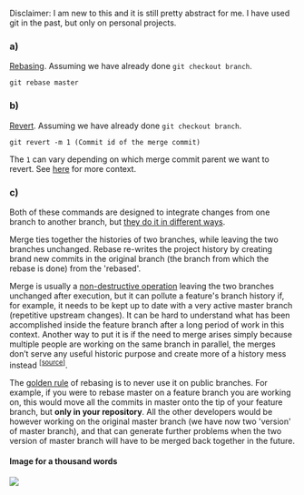 Disclaimer: I am new to this and it is still pretty abstract for me. I have used git in the past, but only on personal projects.

### a)
[Rebasing](https://git-scm.com/book/en/v2/Git-Branching-Rebasing). Assuming we have already done `git checkout branch`.  

```
git rebase master
```

### b)  
[Revert](https://www.atlassian.com/git/tutorials/undoing-changes/git-revert). Assuming we have already done `git checkout branch`.  
 
``` 
git revert -m 1 (Commit id of the merge commit)
```
The `1` can vary depending on which merge commit parent we want to revert. See [here](http://stackoverflow.com/questions/7099833/how-to-revert-a-merge-commit-thats-already-pushed-to-remote-branch/7100005#7100005) for more context.

### c)
Both of these commands are designed to integrate changes from one branch to another branch, but [they do it in different ways](https://www.atlassian.com/git/tutorials/merging-vs-rebasing).

Merge ties together the histories of two branches, while leaving the two branches unchanged. Rebase re-writes the project history by creating brand new commits in the original branch (the branch from which the rebase is done) from the 'rebased'. 

Merge is usually a [non-destructive operation](https://www.atlassian.com/git/tutorials/merging-vs-rebasing/conceptual-overview)</sup> leaving the two branches unchanged after execution, but it can pollute a feature's branch history if, for example, it needs to be kept up to date with a very active master branch (repetitive upstream changes). It can be hard to understand what has been accomplished inside the feature branch after a long period of work in this context. Another way to put it is if the need to merge arises simply because multiple people are working on the same branch in parallel, the merges don’t serve any useful historic purpose and create more of a history mess instead <sup>[[source]](https://blog.sourcetreeapp.com/2012/08/21/merge-or-rebase/)</sup>.

The [golden rule](https://www.atlassian.com/git/tutorials/merging-vs-rebasing/the-golden-rule-of-rebasing) of rebasing is to never use it on public branches. For example, if you were to rebase master on a feature branch you are working on, this would move all the commits  in master onto the tip of your feature branch, but __only  in your repository__. All the other developers would be however working on the original master branch (we have now two 'version' of master branch), and that can generate further problems when the two version of master branch will have to be merged back together in the future.

#### Image for a thousand words  

 <img src="https://www.atlassian.com/git/images/tutorials/advanced/merging-vs-rebasing/05.svg"/>



 
